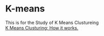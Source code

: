 # K-means
This is for the Study of K Means Clustureing
<br>
<a href="https://www.youtube.com/watch?v=_aWzGGNrcic">K Means Clusturing: How it works.</a>
